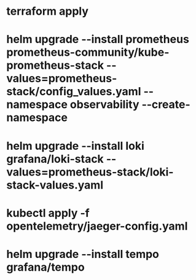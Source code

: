 
# terraform apply

# helm upgrade --install prometheus prometheus-community/kube-prometheus-stack --values=prometheus-stack/config_values.yaml --namespace observability --create-namespace

# helm upgrade --install loki grafana/loki-stack --values=prometheus-stack/loki-stack-values.yaml

# kubectl apply -f opentelemetry/jaeger-config.yaml

# helm upgrade --install tempo grafana/tempo
